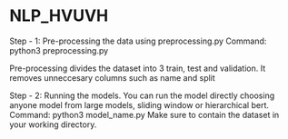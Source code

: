 # NLP_HVUVH

Step - 1:
Pre-processing the data using preprocessing.py
Command: python3 preprocessing.py

Pre-processing divides the dataset into 3 train, test and validation. It removes unneccesary columns such as name and split


Step - 2:
Running the models.
You can run the model directly choosing anyone model from large models, sliding window or hierarchical bert.
Command: python3 model_name.py
Make sure to contain the dataset in your working directory.
